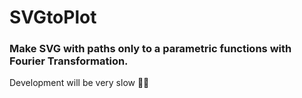 # SVGtoPlot
### Make SVG with paths only to a parametric functions with Fourier Transformation.

Development will be very slow 🤔🤔
